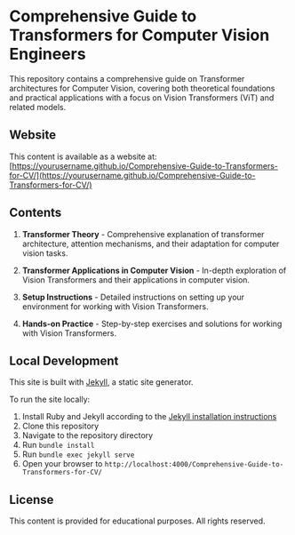# Comprehensive Guide to Transformers for Computer Vision Engineers

This repository contains a comprehensive guide on Transformer architectures for Computer Vision, covering both theoretical foundations and practical applications with a focus on Vision Transformers (ViT) and related models.

## Website

This content is available as a website at: [https://yourusername.github.io/Comprehensive-Guide-to-Transformers-for-CV/](https://yourusername.github.io/Comprehensive-Guide-to-Transformers-for-CV/)

## Contents

1. **Transformer Theory** - Comprehensive explanation of transformer architecture, attention mechanisms, and their adaptation for computer vision tasks.

2. **Transformer Applications in Computer Vision** - In-depth exploration of Vision Transformers and their applications in computer vision.

3. **Setup Instructions** - Detailed instructions on setting up your environment for working with Vision Transformers.

4. **Hands-on Practice** - Step-by-step exercises and solutions for working with Vision Transformers.

## Local Development

This site is built with [Jekyll](https://jekyllrb.com/), a static site generator.

To run the site locally:

1. Install Ruby and Jekyll according to the [Jekyll installation instructions](https://jekyllrb.com/docs/installation/)
2. Clone this repository
3. Navigate to the repository directory
4. Run `bundle install`
5. Run `bundle exec jekyll serve`
6. Open your browser to `http://localhost:4000/Comprehensive-Guide-to-Transformers-for-CV/`

## License

This content is provided for educational purposes. All rights reserved.
